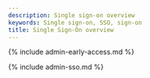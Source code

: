 ```yaml
---
description: Single sign-on overview
keywords: Single sign-on, SSO, sign-on
title: Single Sign-On overview
---
```


{% include admin-early-access.md %}

{% include admin-sso.md %}
